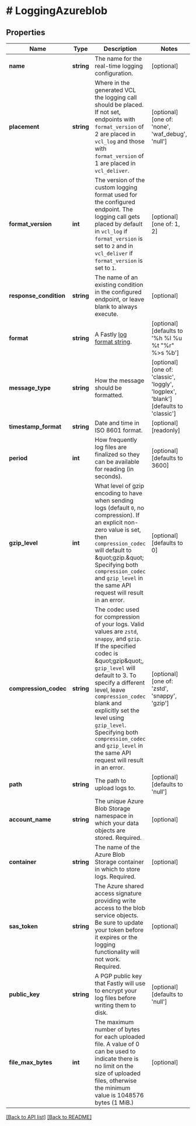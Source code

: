 # # LoggingAzureblob

## Properties

Name | Type | Description | Notes
------------ | ------------- | ------------- | -------------
**name** | **string** | The name for the real-time logging configuration. | [optional] 
**placement** | **string** | Where in the generated VCL the logging call should be placed. If not set, endpoints with `format_version` of 2 are placed in `vcl_log` and those with `format_version` of 1 are placed in `vcl_deliver`. | [optional]  [one of: 'none', 'waf_debug', 'null']
**format_version** | **int** | The version of the custom logging format used for the configured endpoint. The logging call gets placed by default in `vcl_log` if `format_version` is set to `2` and in `vcl_deliver` if `format_version` is set to `1`. | [optional]  [one of: 1, 2]
**response_condition** | **string** | The name of an existing condition in the configured endpoint, or leave blank to always execute. | [optional] 
**format** | **string** | A Fastly [log format string](https://docs.fastly.com/en/guides/custom-log-formats). | [optional]  [defaults to '%h %l %u %t "%r" %&gt;s %b']
**message_type** | **string** | How the message should be formatted. | [optional]  [one of: 'classic', 'loggly', 'logplex', 'blank'] [defaults to 'classic']
**timestamp_format** | **string** | Date and time in ISO 8601 format. | [optional] [readonly] 
**period** | **int** | How frequently log files are finalized so they can be available for reading (in seconds). | [optional]  [defaults to 3600]
**gzip_level** | **int** | What level of gzip encoding to have when sending logs (default `0`, no compression). If an explicit non-zero value is set, then `compression_codec` will default to \&quot;gzip.\&quot; Specifying both `compression_codec` and `gzip_level` in the same API request will result in an error. | [optional]  [defaults to 0]
**compression_codec** | **string** | The codec used for compression of your logs. Valid values are `zstd`, `snappy`, and `gzip`. If the specified codec is \&quot;gzip\&quot;, `gzip_level` will default to 3. To specify a different level, leave `compression_codec` blank and explicitly set the level using `gzip_level`. Specifying both `compression_codec` and `gzip_level` in the same API request will result in an error. | [optional]  [one of: 'zstd', 'snappy', 'gzip']
**path** | **string** | The path to upload logs to. | [optional]  [defaults to 'null']
**account_name** | **string** | The unique Azure Blob Storage namespace in which your data objects are stored. Required. | [optional] 
**container** | **string** | The name of the Azure Blob Storage container in which to store logs. Required. | [optional] 
**sas_token** | **string** | The Azure shared access signature providing write access to the blob service objects. Be sure to update your token before it expires or the logging functionality will not work. Required. | [optional] 
**public_key** | **string** | A PGP public key that Fastly will use to encrypt your log files before writing them to disk. | [optional]  [defaults to 'null']
**file_max_bytes** | **int** | The maximum number of bytes for each uploaded file. A value of 0 can be used to indicate there is no limit on the size of uploaded files, otherwise the minimum value is 1048576 bytes (1 MiB.) | [optional] 


[[Back to API list]](../../README.md#endpoints) [[Back to README]](../../README.md)
